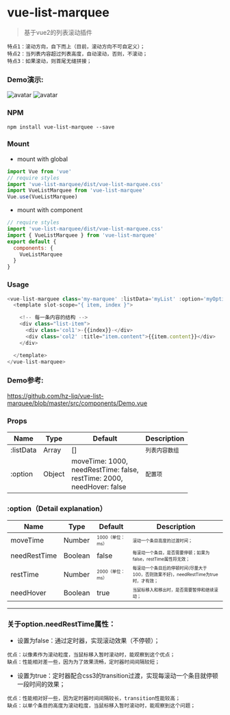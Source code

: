 # vue-list-marquee

> 基于vue2的列表滚动插件
```
特点1：滚动方向，自下而上（目前，滚动方向不可自定义）；
特点2：当列表内容超过列表高度，自动滚动，否则，不滚动；
特点3：如果滚动，则首尾无缝拼接；
```

### Demo演示:
![avatar](https://github.com/hz-ljq/vue-list-marquee/blob/master/src/assets/images/demo1.gif)
![avatar](https://github.com/hz-ljq/vue-list-marquee/blob/master/src/assets/images/demo2.gif)

### NPM
```
npm install vue-list-marquee --save
```

### Mount
- mount with global
```js
import Vue from 'vue'
// require styles
import 'vue-list-marquee/dist/vue-list-marquee.css'
import VueListMarquee from 'vue-list-marquee'
Vue.use(VueListMarquee)
```

- mount with component
```js
// require styles
import 'vue-list-marquee/dist/vue-list-marquee.css'
import { VueListMarquee } from 'vue-list-marquee'
export default {
  components: {
    VueListMarquee
  }
}
```

### Usage
```js
<vue-list-marquee class='my-marquee' :listData='myList' :option='myOption'>
  <template slot-scope="{ item, index }">

    <!-- 每一条内容的结构 -->
    <div class="list-item">
      <div class='col1'>-{{index}}-</div>
      <div class='col2' :title="item.content">{{item.content}}</div>
    </div>

  </template>
</vue-list-marquee>
```

### Demo参考:
<https://github.com/hz-ljq/vue-list-marquee/blob/master/src/components/Demo.vue>

### Props
| Name | Type | Default | Description |
| ------ | ------ | ------ | ------ |
| :listData | Array | [] | <font size=2>列表内容数组 |
| :option | Object | moveTime: 1000,<br/>needRestTime: false,<br/>restTime: 2000,<br/>needHover: false | <font size=2>配置项 |

### :option（Detail explanation）
| Name | Type | Default | Description |
| ------ | ------ | ------ | ------ |
| moveTime | Number | <font size=1>1000（单位：ms） | <font size=1>滚动一个条目高度的过渡时间； |
| needRestTime | Boolean | false| <font size=1>每滚动一个条目，是否需要停顿；如果为false，restTime属性将无效； |
| restTime | Number | <font size=1>2000（单位：ms） | <font size=1>每滚动一个条目后的停顿时间(尽量大于100，否则效果不好)，needRestTime为true时，才有效； |
| needHover | Boolean | true | <font size=1>当鼠标移入和移出时，是否需要暂停和继续滚动；|

- - -

### 关于option.needRestTime属性：
- 设置为false：通过定时器，实现滚动效果（不停顿）；
```
优点：以像素作为滚动粒度，当鼠标移入暂时滚动时，能观察到这个优点；
缺点：性能相对差一些，因为为了效果流畅，定时器时间间隔较短；
```
- 设置为true：定时器配合css3的transition过渡，实现每滚动一个条目就停顿一段时间的效果；
```
优点：性能相对好一些，因为定时器时间间隔较长，transition性能较高；
缺点：以单个条目的高度为滚动粒度，当鼠标移入暂时滚动时，能观察到这个问题；
```
